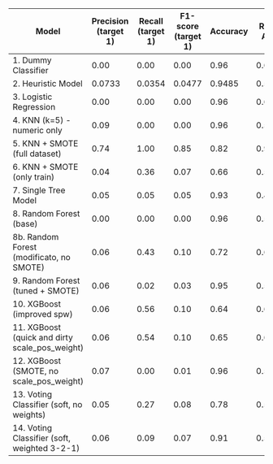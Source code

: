 | Model                                     | Precision (target 1) | Recall (target 1) | F1-score (target 1) | Accuracy | ROC-AUC |
|--------------------------------------------|-----------------------|--------------------|----------------------|----------|---------|
| 1. Dummy Classifier                         | 0.00                  | 0.00               | 0.00                 | 0.96     | 0.6085   |
| 2. Heuristic Model                          | 0.0733                | 0.0354             | 0.0477               | 0.9485   | 0.5092  |
| 3. Logistic Regression                      | 0.00                  | 0.00               | 0.00                 | 0.96     | 0.6224  |
| 4. KNN (k=5) - numeric only                 | 0.09                  | 0.00               | 0.00                 | 0.96     | 0.5127  |
| 5. KNN + SMOTE (full dataset)              | 0.74                  | 1.00               | 0.85                 | 0.82     | 0.9479  |
| 6. KNN + SMOTE (only train)                | 0.04                  | 0.36               | 0.07                 | 0.66     | 0.5212  |
| 7. Single Tree Model                | 0.05                  | 0.05               | 0.05                 | 0.93     | 0.4927  |
| 8. Random Forest (base)                    | 0.00                  | 0.00               | 0.00                 | 0.96     | 0.5799  |
| 8b. Random Forest (modificato, no SMOTE)   | 0.06                  | 0.43               | 0.10                 | 0.72     | 0.6230  |
| 9. Random Forest (tuned + SMOTE)           | 0.06                  | 0.02               | 0.03                 | 0.95     | 0.5637  |
| 10. XGBoost (improved spw)              | 0.06                  | 0.56               | 0.10                 | 0.64     | 0.6391  |
|11. XGBoost (quick and dirty scale_pos_weight)      | 0.06                  | 0.54               | 0.10                 | 0.65     | 0.6351  |
|12. XGBoost (SMOTE, no scale_pos_weight)    | 0.07                  | 0.00               | 0.01                 | 0.96     | 0.5010  |
|13. Voting Classifier (soft, no weights)     | 0.05                  | 0.27               | 0.08                 | 0.78     | 0.5580  |
|14. Voting Classifier (soft, weighted 3-2-1) | 0.06                  | 0.09               | 0.07                 | 0.91     | 0.5684  |

